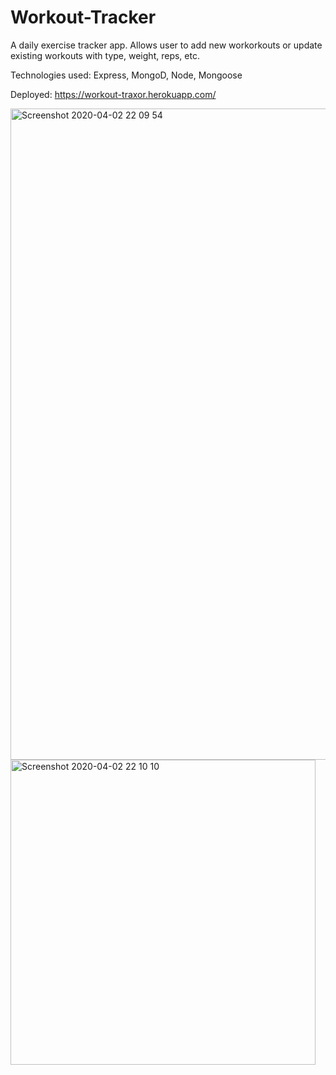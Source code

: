 # Workout-Tracker

A daily exercise tracker app. Allows user to add new workorkouts or update existing workouts with type, weight, reps, etc.

Technologies used: Express, MongoD, Node, Mongoose

Deployed: https://workout-traxor.herokuapp.com/

<img width="1042" alt="Screenshot 2020-04-02 22 09 54" src="https://user-images.githubusercontent.com/52295078/78326641-be9b8f80-752f-11ea-8b1a-ea2fa6e20cde.png">

<img width="488" alt="Screenshot 2020-04-02 22 10 10" src="https://user-images.githubusercontent.com/52295078/78326644-c0655300-752f-11ea-9a17-d2c0cf7c4b42.png">
